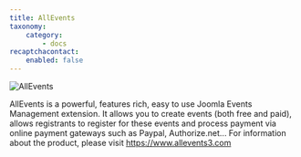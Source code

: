 ```yaml
---
title: AllEvents
taxonomy:
    category:
        - docs
recaptchacontact:
    enabled: false
---
```


![AllEvents](https://www.allevents3.com/images/allevents-largeur.png)

AllEvents is a powerful, features rich, easy to use Joomla Events Management extension. It allows you to create events (both free and paid), allows registrants to register for these events and process payment via online payment gateways such as Paypal, Authorize.net... For information about the product, please visit https://www.allevents3.com